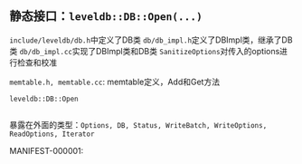 ## 静态接口：`leveldb::DB::Open(...)`

`include/leveldb/db.h`中定义了DB类
`db/db_impl.h`定义了DBImpl类，继承了DB类
`db/db_impl.cc`实现了DBImpl类和DB类
`SanitizeOptions`对传入的options进行检查和校准

`memtable.h, memtable.cc`: memtable定义，Add和Get方法

```
leveldb::DB::Open
  
```

暴露在外面的类型：`Options, DB, Status, WriteBatch, WriteOptions, ReadOptions, Iterator`

MANIFEST-000001:
